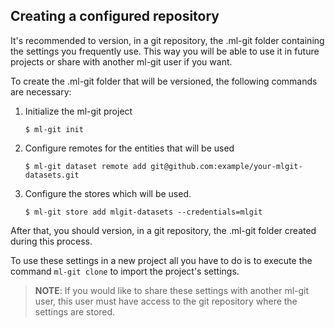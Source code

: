 ## <a name="git_clone"> Creating a configured repository</a> ##

It's recommended to version, in a git repository, the .ml-git folder containing the settings you frequently use. This way you will be able to use it in future projects or share with another ml-git user if you want. 

To create the .ml-git folder that will be versioned, the following commands are necessary:

1. Initialize the ml-git project
    ```
    $ ml-git init
    ```
   
2. Configure remotes for the entities that will be used
    ```
    $ ml-git dataset remote add git@github.com:example/your-mlgit-datasets.git
    ```

3. Configure the stores which will be used.
    ```
    $ ml-git store add mlgit-datasets --credentials=mlgit
    ```

After that, you should version, in a git repository, the .ml-git folder created during this process.

To use these settings in a new project all you have to do is to execute the command ```ml-git clone``` to import the project's settings.

> **NOTE**: If you would like to share these settings with another ml-git user, this user must have access to the git repository where the settings are stored.